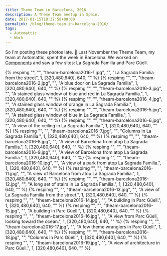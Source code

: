```yaml
---
title: Theme Team in Barcelona, 2016
description: A Theme Team meetup in Spain.
date: 2017-01-15T18:37:58+00:00
permalink: /blog/theme-team-in-barcelona-2016/
tags:
  - Automattic
  - Work
---
```


So I'm posting these photos late. 🙂 Last November the Theme Team, my team at Automattic, spent the week in Barcelona. We worked on [Components](http://components.underscores.me) and saw a few sites: La Sagrada Familia and Parc Güell.

<div class="reel" role="region" aria-label="Theme Team in Barcelona 2016 image gallery" tabindex="0">
  {% respimg "", "", "theam-barcelona2016-1.jpg", "", "La Sagrada Familia from the street", 1, [320,480,640], 640, "" %}
  {% respimg "", "", "theam-barcelona2016-2.jpg", "", "A blue door on La Sagrada Familia", 1, [320,480,640], 640, "" %}
  {% respimg "", "", "theam-barcelona2016-3.jpg", "", "A stained glass window of blue and red in La Sagrada Familia.", 1, [320,480,640], 640, "" %}
  {% respimg "", "", "theam-barcelona2016-4.jpg", "", "A stained glass window of orange in La Sagrada Familia.", 1, [320,480,640], 640, "" %}
  {% respimg "", "", "theam-barcelona2016-5.jpg", "", "A stained glass window of blue in La Sagrada Familia.", 1, [320,480,640], 640, "" %}
  {% respimg "", "", "theam-barcelona2016-6.jpg", "", "A view of the ceiling in La Sagrada Familia.", 1, [320,480,640], 640, "" %}
  {% respimg "", "", "theam-barcelona2016-7.jpg", "", "Columns in La Sagrada Familia.", 1, [320,480,640], 640, "" %}
  {% respimg "", "", "theam-barcelona2016-8.jpg", "", "A view of Barcelona from atop La Sagrada Familia.", 1, [320,480,640], 640, "" %}
  {% respimg "", "", "theam-barcelona2016-9.jpg", "", "A view of Barcelona from atop La Sagrada Familia.", 1, [320,480,640], 640, "" %}
  {% respimg "", "", "theam-barcelona2016-10.jpg", "", "A view of a park from atop La Sagrada Familia.", 1, [320,480,640], 640, "" %}
  {% respimg "", "", "theam-barcelona2016-11.jpg", "", "A view of Barcelona from atop La Sagrada Familia.", 1, [320,480,640], 640, "" %}
  {% respimg "", "", "theam-barcelona2016-12.jpg", "", "A long set of stairs in La Sagrada Familia.", 1, [320,480,640], 640, "" %}
  {% respimg "", "", "theam-barcelona2016-13.jpg", "", "A view of La Sagrada Familia from the street.", 1, [320,480,640], 640, "" %}
  {% respimg "", "", "theam-barcelona2016-14.jpg", "", "A building in Parc Güell.", 1, [320,480,640], 640, "" %}
  {% respimg "", "", "theam-barcelona2016-15.jpg", "", "A building in Parc Güell.", 1, [320,480,640], 640, "" %}
  {% respimg "", "", "theam-barcelona2016-16.jpg", "", "A view from Parc Güell, looking toward the ocean.", 1, [320,480,640], 640, "" %}
  {% respimg "", "", "theam-barcelona2016-17.jpg", "", "A few theme wranglers in Parc Güell.", 1, [320,480,640], 640, "" %}
  {% respimg "", "", "theam-barcelona2016-18.jpg", "", "Columns in Parc Güell.", 1, [320,480,640], 640, "" %}
  {% respimg "", "", "theam-barcelona2016-19.jpg", "", "A view of architecture in Parc Güell.", 1, [320,480,640], 640, "" %}
</div>
